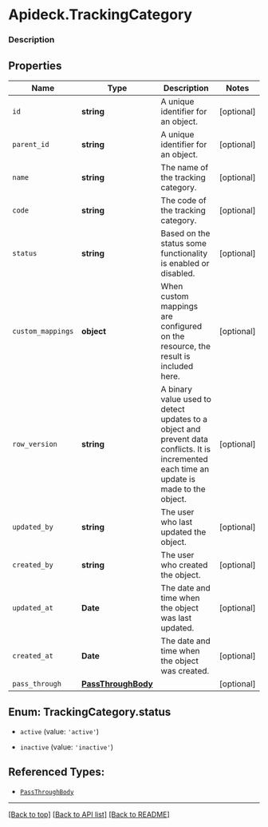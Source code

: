# Apideck.TrackingCategory

### Description

## Properties
Name | Type | Description | Notes
------------ | ------------- | ------------- | -------------
`id` | **string** | A unique identifier for an object. | [optional] 
`parent_id` | **string** | A unique identifier for an object. | [optional] 
`name` | **string** | The name of the tracking category. | [optional] 
`code` | **string** | The code of the tracking category. | [optional] 
`status` | **string** | Based on the status some functionality is enabled or disabled. | [optional] 
`custom_mappings` | **object** | When custom mappings are configured on the resource, the result is included here. | [optional] 
`row_version` | **string** | A binary value used to detect updates to a object and prevent data conflicts. It is incremented each time an update is made to the object. | [optional] 
`updated_by` | **string** | The user who last updated the object. | [optional] 
`created_by` | **string** | The user who created the object. | [optional] 
`updated_at` | **Date** | The date and time when the object was last updated. | [optional] 
`created_at` | **Date** | The date and time when the object was created. | [optional] 
`pass_through` | [**PassThroughBody**](PassThroughBody.md) |  | [optional] 





<a name="TrackingCategoryStatus"></a>
## Enum: TrackingCategory.status


* `active` (value: `'active'`)

* `inactive` (value: `'inactive'`)




## Referenced Types:











* [`PassThroughBody`](PassThroughBody.md)

---

[[Back to top]](#) [[Back to API list]](../../../../README.md#documentation-for-api-endpoints) [[Back to README]](../../../../README.md)


